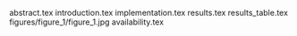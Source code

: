 abstract.tex
introduction.tex
implementation.tex
results.tex
results_table.tex
figures/figure_1/figure_1.jpg
availability.tex
